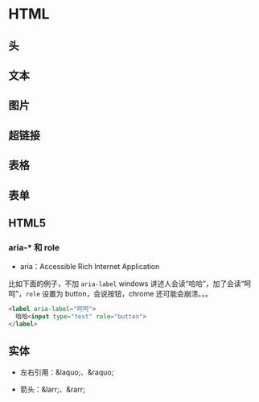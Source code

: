 # HTML

## 头

## 文本

## 图片

## 超链接

## 表格

## 表单

## HTML5

### aria-* 和 role

- aria：Accessible Rich Internet Application

比如下面的例子，不加 `aria-label` windows 讲述人会读“哈哈”，加了会读“呵呵”，`role` 设置为 button，会说按钮，chrome 还可能会崩溃。。。

```html
<label aria-label="呵呵">
  哈哈<input type="text" role="button">
</label>
```

## 实体

- 左右引用：\&laquo;、\&raquo;

- 箭头：\&larr;、\&rarr;